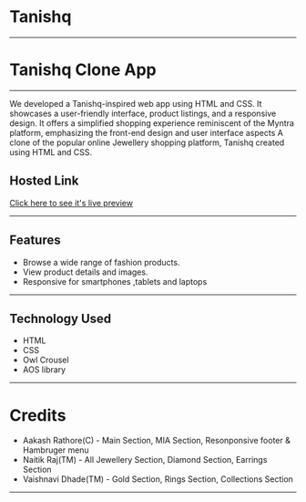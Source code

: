 # Tanishq
***
# Tanishq Clone App
***
We developed a Tanishq-inspired web app using HTML and CSS. It showcases a user-friendly interface, product listings, and a responsive design. It offers a simplified shopping experience reminiscent of the Myntra platform, emphasizing the front-end design and user interface aspects A clone of the popular online Jewellery shopping platform, Tanishq created using HTML and CSS.

## Hosted Link
[Click here to see it's live preview](https://aakashr11111001111.github.io/Tanishq-CLone---Geek-A-Thon/)

---

## Features
- Browse a wide range of fashion products.
- View product details and images.
- Responsive for smartphones ,tablets and laptops

 ---

 ## Technology Used
 - HTML
 - CSS
 - Owl Crousel
 - AOS library

 ---

 # Credits
- Aakash Rathore(C) - Main Section, MIA Section, Resonponsive footer & Hambruger menu
- Naitik Raj(TM) - All Jewellery Section, Diamond Section, Earrings Section
- Vaishnavi Dhade(TM) - Gold Section, Rings Section, Collections Section

---


 
 
